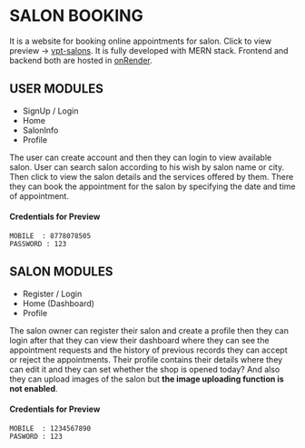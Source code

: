 # SALON BOOKING
  It is a website for booking online appointments for salon. Click to view preview -> [vpt-salons](https://vpt-salons.onrender.com).
  It is fully developed with MERN stack.
  Frontend and backend both are hosted in [onRender](https://render.com/).
  
    
## USER MODULES
- SignUp / Login
- Home
- SalonInfo
- Profile

The user can create account and then they can login to view available salon. User can search salon according
to his wish by salon name or city. Then click to view the salon details and the services offered by them.
There they can book the appointment for the salon by specifying the date and time of appointment. 

#### Credentials for Preview
```
MOBILE  : 8778078505
PASSWORD : 123
```

## SALON MODULES
- Register / Login
- Home (Dashboard)
- Profile

The salon owner can register their salon and create a profile then they can login after that they can view 
their dashboard where they can see the appointment requests and the history of previous records they can 
accept or reject the appointments. Their profile contains their details where they can edit it and they can 
set whether the shop is opened today? And also they can upload images of the salon but **the image uploading 
function is not enabled**.

#### Credentials for Preview
```
MOBILE  : 1234567890
PASWORD : 123
```
